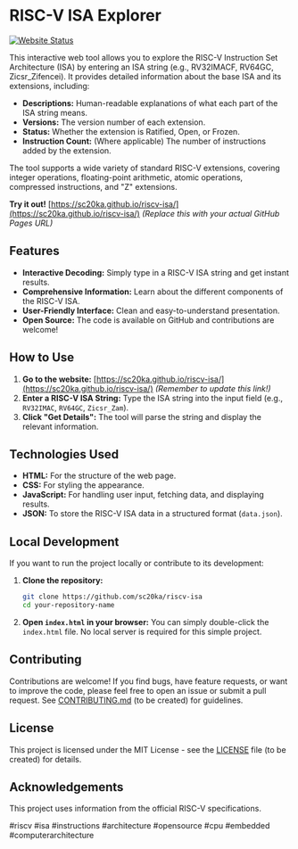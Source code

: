 # RISC-V ISA Explorer

[![Website Status](https://img.shields.io/badge/website-up-brightgreen)](https://yourusername.github.io/your-repository-name/)

This interactive web tool allows you to explore the RISC-V Instruction Set Architecture (ISA) by entering an ISA string (e.g., RV32IMACF, RV64GC, Zicsr_Zifencei).  It provides detailed information about the base ISA and its extensions, including:

*   **Descriptions:**  Human-readable explanations of what each part of the ISA string means.
*   **Versions:**  The version number of each extension.
*   **Status:**  Whether the extension is Ratified, Open, or Frozen.
*   **Instruction Count:** (Where applicable) The number of instructions added by the extension.

The tool supports a wide variety of standard RISC-V extensions, covering integer operations, floating-point arithmetic, atomic operations, compressed instructions, and "Z" extensions.

**Try it out!** [https://sc20ka.github.io/riscv-isa/](https://sc20ka.github.io/riscv-isa/)  *(Replace this with your actual GitHub Pages URL)*

## Features

*   **Interactive Decoding:** Simply type in a RISC-V ISA string and get instant results.
*   **Comprehensive Information:**  Learn about the different components of the RISC-V ISA.
*   **User-Friendly Interface:** Clean and easy-to-understand presentation.
*   **Open Source:**  The code is available on GitHub and contributions are welcome!

## How to Use

1.  **Go to the website:** [https://sc20ka.github.io/riscv-isa/](https://sc20ka.github.io/riscv-isa/) *(Remember to update this link!)*
2.  **Enter a RISC-V ISA String:** Type the ISA string into the input field (e.g., `RV32IMAC`, `RV64GC`, `Zicsr_Zam`).
3.  **Click "Get Details":**  The tool will parse the string and display the relevant information.

## Technologies Used

*   **HTML:**  For the structure of the web page.
*   **CSS:**  For styling the appearance.
*   **JavaScript:** For handling user input, fetching data, and displaying results.
*   **JSON:**  To store the RISC-V ISA data in a structured format (`data.json`).

## Local Development

If you want to run the project locally or contribute to its development:

1.  **Clone the repository:**
    ```bash
    git clone https://github.com/sc20ka/riscv-isa
    cd your-repository-name
    ```

2.  **Open `index.html` in your browser:**  You can simply double-click the `index.html` file.  No local server is required for this simple project.

## Contributing

Contributions are welcome! If you find bugs, have feature requests, or want to improve the code, please feel free to open an issue or submit a pull request.  See [CONTRIBUTING.md](CONTRIBUTING.md) (to be created) for guidelines.

## License

This project is licensed under the MIT License - see the [LICENSE](LICENSE) file (to be created) for details.

## Acknowledgements

This project uses information from the official RISC-V specifications.

#riscv #isa #instructions #architecture #opensource #cpu #embedded #computerarchitecture
